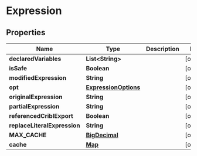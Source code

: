 # Expression

## Properties
Name | Type | Description | Notes
------------ | ------------- | ------------- | -------------
**declaredVariables** | **List&lt;String&gt;** |  |  [optional]
**isSafe** | **Boolean** |  |  [optional]
**modifiedExpression** | **String** |  |  [optional]
**opt** | [**ExpressionOptions**](ExpressionOptions.md) |  |  [optional]
**originalExpression** | **String** |  |  [optional]
**partialExpression** | **String** |  |  [optional]
**referencedCriblExport** | **Boolean** |  |  [optional]
**replaceLiteralExpression** | **String** |  |  [optional]
**MAX_CACHE** | [**BigDecimal**](BigDecimal.md) |  |  [optional]
**cache** | [**Map**](Map.md) |  |  [optional]
